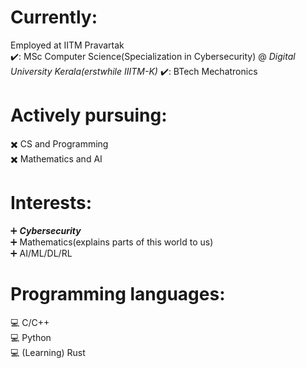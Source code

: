 # Currently:
Employed at IITM Pravartak  
✔️: MSc Computer Science(Specialization in Cybersecurity)  @ *Digital University Kerala(erstwhile IIITM-K)* 
✔️: BTech Mechatronics
# Actively pursuing:
:heavy_multiplication_x: CS and Programming  
:heavy_multiplication_x: Mathematics and AI  
# Interests:
:heavy_plus_sign: *__Cybersecurity__*  
:heavy_plus_sign: Mathematics(explains parts of this world to us)  
:heavy_plus_sign: AI/ML/DL/RL
# Programming languages:
:computer: C/C++  
:computer: Python  
:computer: (Learning) Rust
